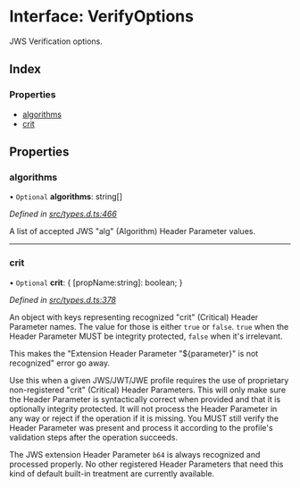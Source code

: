 # Interface: VerifyOptions

JWS Verification options.

## Index

### Properties

* [algorithms](_types_d_.verifyoptions.md#algorithms)
* [crit](_types_d_.verifyoptions.md#crit)

## Properties

### algorithms

• `Optional` **algorithms**: string[]

*Defined in [src/types.d.ts:466](https://github.com/panva/jose/blob/v3.8.0/src/types.d.ts#L466)*

A list of accepted JWS "alg" (Algorithm) Header Parameter values.

___

### crit

• `Optional` **crit**: { [propName:string]: boolean;  }

*Defined in [src/types.d.ts:378](https://github.com/panva/jose/blob/v3.8.0/src/types.d.ts#L378)*

An object with keys representing recognized "crit" (Critical) Header Parameter
names. The value for those is either `true` or `false`. `true` when the
Header Parameter MUST be integrity protected, `false` when it's irrelevant.

This makes the "Extension Header Parameter "${parameter}" is not recognized"
error go away.

Use this when a given JWS/JWT/JWE profile requires the use of proprietary
non-registered "crit" (Critical) Header Parameters. This will only make sure
the Header Parameter is syntactically correct when provided and that it is
optionally integrity protected. It will not process the Header Parameter in
any way or reject if the operation if it is missing. You MUST still
verify the Header Parameter was present and process it according to the
profile's validation steps after the operation succeeds.

The JWS extension Header Parameter `b64` is always recognized and processed
properly. No other registered Header Parameters that need this kind of
default built-in treatment are currently available.
